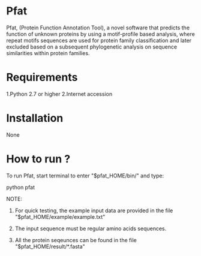 # Pfat
Pfat, (Protein Function Annotation Tool), a novel software that predicts the function of unknown proteins by using a motif-profile based analysis, where repeat motifs sequences are used for protein family classification and later excluded based on a subsequent phylogenetic analysis on sequence similarities within protein families.


Requirements 
============

1.Python 2.7 or higher
2.Internet accession


Installation
============

None


How to run ?
============

To run Pfat, start terminal to enter "$pfat_HOME/bin/" and type:

python pfat

NOTE: 

1) For quick testing, the example input data are provided in the file "$pfat_HOME/example/example.txt"

2) The input sequence must be regular amino acids sequences.

3) All the protein seqeunces can be found in the file "$pfat_HOME/result/*.fasta"


